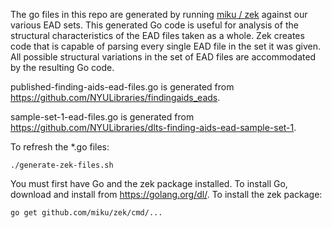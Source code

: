 The go files in this repo are generated by running [miku / zek](https://github.com/miku/zek) against our various EAD sets.
This generated Go code is useful for analysis of the structural characteristics of the EAD files taken as a whole.
Zek creates code that is capable of parsing every single EAD file in the set it was given.
All possible structural variations in the set of EAD files are accommodated by the resulting Go code.

published-finding-aids-ead-files.go is generated from https://github.com/NYULibraries/findingaids_eads.

sample-set-1-ead-files.go is generated from https://github.com/NYULibraries/dlts-finding-aids-ead-sample-set-1.

To refresh the *.go files:

```shell
./generate-zek-files.sh
```

You must first have Go and the zek package installed.
To install Go, download and install from https://golang.org/dl/.
To install the zek package:

```shell
go get github.com/miku/zek/cmd/...
```
